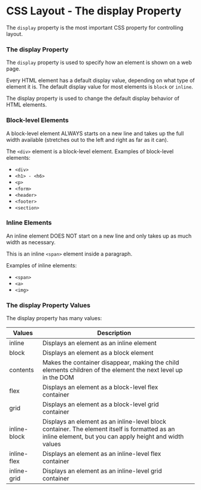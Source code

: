 # CSS Layout - The display Property

The `display` property is the most important CSS property for controlling layout.

### The display Property

The `display` property is used to specify how an element is shown on a web page.

Every HTML element has a default display value, depending on what type of element it is. The default display value for most elements is `block` or `inline`.

The display property is used to change the default display behavior of HTML elements.

### Block-level Elements

A block-level element ALWAYS starts on a new line and takes up the full width available (stretches out to the left and right as far as it can).

The `<div>` element is a block-level element.
Examples of block-level elements:

- `<div>`
- `<h1> - <h6>`
- `<p>`
- `<form>`
- `<header>`
- `<footer>`
- `<section>`

### Inline Elements

An inline element DOES NOT start on a new line and only takes up as much width as necessary.

This is an inline `<span>` element inside a paragraph.

Examples of inline elements:

- `<span>`
- `<a>`
- `<img>`

### The display Property Values

The display property has many values:

| Values      |       Description                                                                                                                                                             |                                      |
|-------------------|--------------------------------------------------------------------------------------------------------------------------------------------------------------------------------|-----------------------------------------------|
| inline | Displays an element as an inline element |  
| block | Displays an element as a block element |
| contents | Makes the container disappear, making the child elements children of the element the next level up in the DOM |
| flex | Displays an element as a block-level flex container |
| grid | Displays an element as a block-level grid container |
| inline-block | Displays an element as an inline-level block container. The element itself is formatted as an inline element, but you can apply height and width values |
| inline-flex | Displays an element as an inline-level flex container |
| inline-grid | Displays an element as an inline-level grid container |


